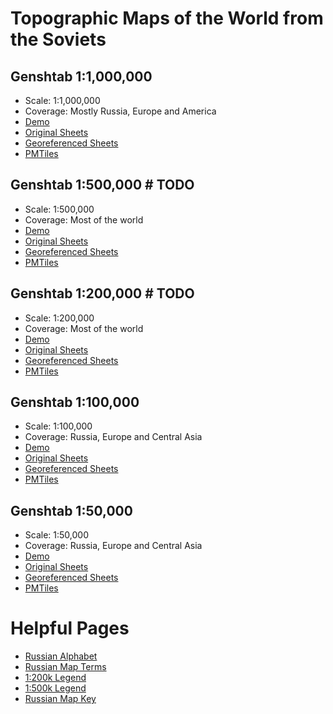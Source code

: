 # Topographic Maps of the World from the Soviets

## Genshtab 1:1,000,000
  - Scale: 1:1,000,000
  - Coverage: Mostly Russia, Europe and America
  - [Demo](https://ramseraph.github.io/russian_world_topo_maps/1m/)
  - [Original Sheets](https://github.com/ramseraph/russian_world_topo_maps/releases/tag/1m-gs-orig)
  - [Georeferenced Sheets](https://github.com/ramseraph/russian_world_topo_maps/releases/tag/1m-gs-georef)
  - [PMTiles](https://github.com/ramseraph/russian_world_topo_maps/releases/tag/1m-gs-pmtiles)


## Genshtab 1:500,000 # TODO
  - Scale: 1:500,000
  - Coverage: Most of the world
  - [Demo](https://ramseraph.github.io/russian_world_topo_maps/500k/)
  - [Original Sheets](https://github.com/ramseraph/russian_world_topo_maps/releases/tag/500k-gs-orig)
  - [Georeferenced Sheets](https://github.com/ramseraph/russian_world_topo_maps/releases/tag/500k-gs-georef)
  - [PMTiles](https://github.com/ramseraph/russian_world_topo_maps/releases/tag/500k-gs-pmtiles)


## Genshtab 1:200,000 # TODO
  - Scale: 1:200,000
  - Coverage: Most of the world
  - [Demo](https://ramseraph.github.io/russian_world_topo_maps/200k/)
  - [Original Sheets](https://github.com/ramseraph/russian_world_topo_maps/releases/tag/200k-gs-orig)
  - [Georeferenced Sheets](https://github.com/ramseraph/russian_world_topo_maps/releases/tag/200k-gs-georef)
  - [PMTiles](https://github.com/ramseraph/russian_world_topo_maps/releases/tag/200k-gs-pmtiles)


## Genshtab 1:100,000
  - Scale: 1:100,000
  - Coverage: Russia, Europe and Central Asia
  - [Demo](https://ramseraph.github.io/russian_world_topo_maps/100k/)
  - [Original Sheets](https://github.com/ramseraph/russian_world_topo_maps/releases/tag/100k-gs-orig)
  - [Georeferenced Sheets](https://github.com/ramseraph/russian_world_topo_maps/releases/tag/100k-gs-georef)
  - [PMTiles](https://github.com/ramseraph/russian_world_topo_maps/releases/tag/100k-gs-pmtiles)


## Genshtab 1:50,000
  - Scale: 1:50,000
  - Coverage: Russia, Europe and Central Asia
  - [Demo](https://ramseraph.github.io/russian_world_topo_maps/50k/)
  - [Original Sheets](https://github.com/ramseraph/russian_world_topo_maps/releases/tag/50k-gs-orig)
  - [Georeferenced Sheets](https://github.com/ramseraph/russian_world_topo_maps/releases/tag/50k-gs-georef)
  - [PMTiles](https://github.com/ramseraph/russian_world_topo_maps/releases/tag/50k-gs-pmtiles)


# Helpful Pages
  - [Russian Alphabet](https://www.madmappers.com/htm/Ru_alphabet.htm)
  - [Russian Map Terms](https://www.madmappers.com/htm/Ru_map_terms.htm)
  - [1:200k Legend](https://www.madmappers.com/htm/Ru200k_legend.htm)
  - [1:500k Legend](https://www.madmappers.com/htm/Ru500k_legend.htm)
  - [Russian Map Key](https://web.archive.org/web/20051125222014/http://rkkaww2.armchairgeneral.com/maps/keymap/mapkey.htm)

